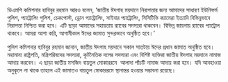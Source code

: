 ডিএমপি কমিশনার হাবিবুর রহমান আরও বলেন, ‘জাতীয় ঈদগাহ ময়দানে নিরাপত্তার জন্য আমাদের সাধারণ ইউনিফর্ম পুলিশ, প্যাট্রোলিং পুলিশ, চেকপোস্ট, ড্রোন প্যাট্রোলিং, সাইবার প্যাট্রোলিং, সিসিটিভি ক্যামেরা ইত্যাদি বিভিন্নভাবে নিরাপত্তা নিশ্চিত করা হবে। এটি ছাড়া আমাদের সহায়তায় র‌্যাবের সদস্যরা থাকবেন। বিভিন্ন জায়গায় র‌্যাবের প্যাট্রোল থাকবে। আমরা আশা করি, আগামীকাল ঈদের জামাত সুন্দরভাবে অনুষ্ঠিত হবে।’

পুলিশ কমিশনার হাবিবুর রহমান জানান, জাতীয় ঈদগাহ ময়দানে সকাল সাতটায় ঈদের প্রধান জামাত অনুষ্ঠিত হবে। মহামান্য রাষ্ট্রপতি, মন্ত্রিপরিষদের সদস্যরা, কূটনৈতিক দলের সদস্যরা এবং বিশিষ্ট ব্যক্তিরা জাতীয় ঈদগাহ ময়দানে নামাজ আদায় করবেন। এ ছাড়া জাতীয় মসজিদ বায়তুল মোকাররমে  আলাদা পাঁচটি নামাজ আদায় করা হবে। যদি আবহাওয়া অনুকূলে না থাকে তাহলে এই জামাতও বায়তুল মোকাররমে স্থানান্তর হওয়ার সম্ভাবনা রয়েছে।
